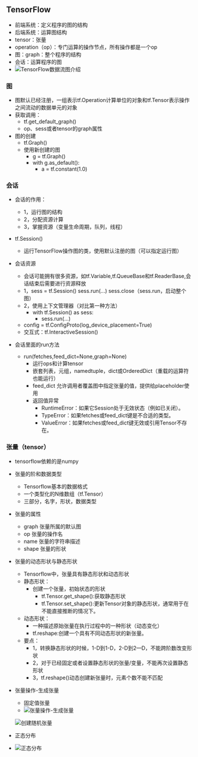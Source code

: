 ## TensorFlow
- 前端系统：定义程序的图的结构
- 后端系统：运算图结构
- tensor：张量
- operation（op）：专门运算的操作节点，所有操作都是一个op
- 图：graph：整个程序的结构
- 会话：运算程序的图
- ![TensorFlow数据流图介绍](/Users/mac/Desktop/spider/深度学习/TensorFlow详解/TensorFlow数据流图介绍.jpeg)

### 图
- 图默认已经注册，一组表示tf.Operation计算单位的对象和tf.Tensor表示操作之间流动的数据单元的对象
- 获取调用：
	- tf.get_default_graph()
	- op、sess或者tensor的graph属性
- 图的创建
	- tf.Graph()
	- 使用新创建的图
		- g = tf.Graph()
		- with g.as_default():
			- a = tf.constant(1.0)
			
### 会话
- 会话的作用：
	- 1，运行图的结构
	- 2，分配资源计算
	- 3，掌握资源（变量生命周期，队列，线程）

- tf.Session()
	- 运行TensorFlow操作图的类，使用默认注册的图（可以指定运行图）
- 会话资源
	- 会话可能拥有很多资源，如tf.Variable,tf.QueueBase和tf.ReaderBase,会话结束后需要进行资源释放
	- 1，sess = tf.Session()  sess.run(...)  sess.close（sess.run，启动整个图）
	- 2，使用上下文管理器（对比第一种方法）
		- 	with tf.Session() as sess:
			- sess.run(...)
	- config = tf.ConfigProto(log_device_placement=True)
	- 交互式：tf.InteractiveSession()
- 会话里面的run方法
	- run(fetches,feed_dict=None,graph=None)
		- 运行ops和计算tensor
		- 嵌套列表，元组，namedtuple，dict或OrderedDict（重载的运算符也能运行）
		- feed_dict 允许调用者覆盖图中指定张量的值，提供给placeholder使用
		- 返回值异常
			- RuntimeError：如果它Session处于无效状态（例如已关闭）。
			- TypeError：如果fetches或feed_dict键是不合适的类型。
			- ValueError：如果fetches或feed_dict键无效或引用Tensor不存在。

### 张量（tensor）
- tensorflow依赖的是numpy

- 张量的阶和数据类型
	- Tensorflow基本的数据格式
	- 一个类型化的N维数组（tf.Tensor）
	- 三部分，名字，形状，数据类型
	
- 张量的属性
	- graph   张量所属的默认图
	- op      张量的操作名
	- name    张量的字符串描述
	- shape   张量的形状
	
- 张量的动态形状与静态形状
	- Tensorflow中，张量具有静态形状和动态形状
	- 静态形状：
		- 创建一个张量，初始状态的形状
			 - tf.Tensor.get_shape():获取静态形状
			 - tf.Tensor.set_shape():更新Tensor对象的静态形状，通常用于在不能直接推断的情况下。
	- 动态形状：
		- 一种描述原始张量在执行过程中的一种形状（动态变化）
		- tf.reshape:创建一个具有不同动态形状的新张量。
   - 要点：
   		- 1，转换静态形状的时候，1-D到1-D，2-D到2—D，不能跨阶数改变形状
   		- 2，对于已经固定或者设置静态形状的张量/变量，不能再次设置静态形状
   		- 3，tf.reshape()动态创建新张量时，元素个数不能不匹配

- 张量操作-生成张量
	
	- 固定值张量
	- ![张量操作-生成张量](/Users/mac/Desktop/spider/深度学习/TensorFlow详解/张量操作-生成张量.jpeg)
	
	![创建随机张量](/Users/mac/Desktop/spider/深度学习/TensorFlow详解/创建随机张量.jpeg)
	
- 正态分布

- ![正态分布](/Users/mac/Desktop/spider/深度学习/TensorFlow详解/正态分布.jpeg)